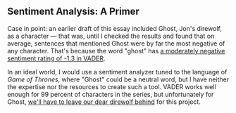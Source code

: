 <h2 id="sentiment-analysis-a-primer">Sentiment Analysis: A Primer</h2>

<aside>

Case in point: an earlier draft of this essay included Ghost, Jon's direwolf, as a character &mdash; that was, until I checked the results and found that on average, sentences that mentioned Ghost were by far the most negative of any character. That's because the word "ghost" has [a moderately negative sentiment rating of -1.3 in VADER](https://github.com/cjhutto/vaderSentiment/blob/b045da3c5a29ed130777a16dc78588f53da54a05/vaderSentiment/vader_lexicon.txt#L3254).

In an ideal world, I would use a sentiment analyzer tuned to the language of <cite>Game of Thrones</cite>, where "Ghost" could be a neutral word, but I have neither the expertise nor the resources to create such a tool. VADER works well enough for 99 percent of characters in the series, but unfortunately for Ghost, [we'll have to leave our dear direwolf behind](https://youtu.be/8JFwkRcpukk?t=173) for this project.

</aside>

